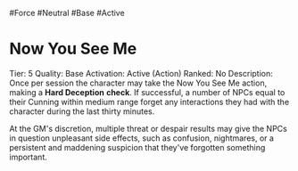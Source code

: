 #Force 
#Neutral 
#Base 
#Active 

# Now You See Me
Tier: 5
Quality: Base
Activation: Active (Action)
Ranked: No
Description: Once per session the character may take the Now You See Me action, making a **Hard Deception** **check**. If successful, a number of NPCs equal to their Cunning within medium range forget any interactions they had with the character during the last thirty minutes.

At the GM's discretion, multiple threat or despair results may give the NPCs in question unpleasant side effects, such as confusion, nightmares, or a persistent and maddening suspicion that they've forgotten something important.
